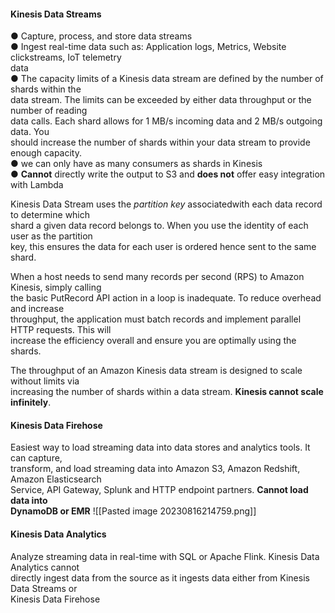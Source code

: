 #### Kinesis Data Streams

● Capture, process, and store data streams  
● Ingest real-time data such as: Application logs, Metrics, Website clickstreams, IoT telemetry  
data  
● The capacity limits of a Kinesis data stream are defined by the number of shards within the  
data stream. The limits can be exceeded by either data throughput or the number of reading  
data calls. Each shard allows for 1 MB/s incoming data and 2 MB/s outgoing data. You  
should increase the number of shards within your data stream to provide enough capacity.  
● we can only have as many consumers as shards in Kinesis  
● **Cannot** directly write the output to S3 and **does not** offer easy integration with Lambda

Kinesis Data Stream uses the _partition key_ associatedwith each data record to determine which  
shard a given data record belongs to. When you use the identity of each user as the partition  
key, this ensures the data for each user is ordered hence sent to the same shard.

When a host needs to send many records per second (RPS) to Amazon Kinesis, simply calling  
the basic PutRecord API action in a loop is inadequate. To reduce overhead and increase  
throughput, the application must batch records and implement parallel HTTP requests. This will  
increase the efficiency overall and ensure you are optimally using the shards.

The throughput of an Amazon Kinesis data stream is designed to scale without limits via  
increasing the number of shards within a data stream. **Kinesis cannot scale infinitely**.

#### Kinesis Data Firehose

Easiest way to load streaming data into data stores and analytics tools. It can capture,  
transform, and load streaming data into Amazon S3, Amazon Redshift, Amazon Elasticsearch  
Service, API Gateway, Splunk and HTTP endpoint partners. **Cannot load data into  
DynamoDB or EMR**
![[Pasted image 20230816214759.png]]
#### Kinesis Data Analytics

Analyze streaming data in real-time with SQL or Apache Flink. Kinesis Data Analytics cannot  
directly ingest data from the source as it ingests data either from Kinesis Data Streams or  
Kinesis Data Firehose